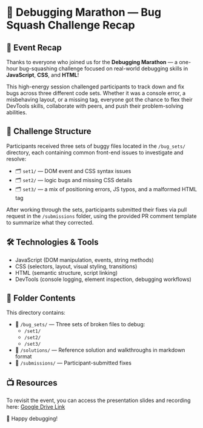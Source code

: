 # 🐞 Debugging Marathon — Bug Squash Challenge Recap

## 📢 Event Recap

Thanks to everyone who joined us for the **Debugging Marathon** — a one-hour bug-squashing challenge focused on real-world debugging skills in **JavaScript**, **CSS**, and **HTML**!

This high-energy session challenged participants to track down and fix bugs across three different code sets. Whether it was a console error, a misbehaving layout, or a missing tag, everyone got the chance to flex their DevTools skills, collaborate with peers, and push their problem-solving abilities.

## 🧠 Challenge Structure

Participants received three sets of buggy files located in the `/bug_sets/` directory, each containing common front-end issues to investigate and resolve:

- 🗂️ `set1/` — DOM event and CSS syntax issues  
- 🗂️ `set2/` — logic bugs and missing CSS details  
- 🗂️ `set3/` — a mix of positioning errors, JS typos, and a malformed HTML tag

After working through the sets, participants submitted their fixes via pull request in the `/submissions` folder, using the provided PR comment template to summarize what they corrected.

## 🛠️ Technologies & Tools

- JavaScript (DOM manipulation, events, string methods)
- CSS (selectors, layout, visual styling, transitions)
- HTML (semantic structure, script linking)
- DevTools (console logging, element inspection, debugging workflows)

## 📂 Folder Contents

This directory contains:

- 📁 `/bug_sets/` — Three sets of broken files to debug:
  - `/set1/`  
  - `/set2/`  
  - `/set3/`  
- 📁 `/solutions/` — Reference solution and walkthroughs in markdown format
- 📁 `/submissions/` — Participant-submitted fixes

## 📺 Resources

To revisit the event, you can access the presentation slides and recording here: [Google Drive Link](https://drive.google.com/drive/folders/1rUGb3yCzk9xGtQvJDmWaXV_Rrukew7t1?usp=drive_link)

🐛 Happy debugging!
